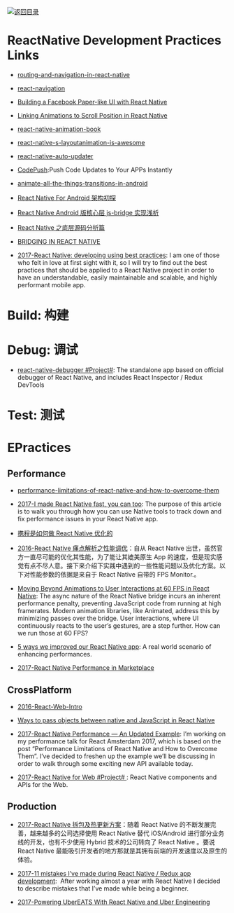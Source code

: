 [![返回目录](https://user-images.githubusercontent.com/5803001/38079637-ff0abcf0-3371-11e8-9b76-ad651620afc7.jpg)](https://github.com/wxyyxc1992/Awesome-Links)

# ReactNative Development Practices Links

* [routing-and-navigation-in-react-native](https://medium.com/reactnativeacademy/routing-and-navigation-in-react-native-14859365fe2f#.mm9t5d235)

* [react-navigation](https://github.com/react-community/react-navigation)

* [Building a Facebook Paper-like UI with React Native](https://medium.com/@paramaggarwal/building-a-facebook-paper-like-ui-with-react-native-4a753623d343#.g1qvqe4kd)

* [Linking Animations to Scroll Position in React Native](https://medium.com/@albert.brand/linking-animations-to-scroll-position-in-react-native-5c55995f5a6e#.7l6netny1)

* [react-native-animation-book](http://browniefed.com/react-native-animation-book/)

* [react-native-s-layoutanimation-is-awesome](https://medium.com/@Jpoliachik/react-native-s-layoutanimation-is-awesome-4a4d317afd3e#.766zv38gf)

* [react-native-auto-updater](https://github.com/aerofs/react-native-auto-updater)

* [CodePush](https://microsoft.github.io/code-push/):Push Code Updates to Your APPs Instantly

* [animate-all-the-things-transitions-in-android](https://medium.com/@andkulikov/animate-all-the-things-transitions-in-android-914af5477d50#.8fh117w2y)

* [React Native For Android 架构初探](http://mp.weixin.qq.com/s?__biz=MzI1MTA1MzM2Nw==&mid=207782506&idx=1&sn=3ff6b03c0d59fbda406f64739d9272cf&scene=1&srcid=1009Q3qo6mLeT2ydjdzUwLQ7&from=groupmessage&isappinstalled=0#rd)

* [React Native Android 版核心层 js-bridge 实现浅析](http://supercocoa.github.io/2015/09/26/react_native_android_js_bridge/)

* [React Native 之底层源码分析篇 ](http://blog.csdn.net/u014486880/article/details/51535391#rd)

* [BRIDGING IN REACT NATIVE](http://tadeuzagallo.com/blog/react-native-bridge/)

- [2017-React Native: developing using best practices](https://parg.co/beC): I am one of those who felt in love at first sight with it, so I will try to find out the best practices that should be applied to a React Native project in order to have an understandable, easily maintainable and scalable, and highly performant mobile app.

# Build: 构建

# Debug: 调试

* [react-native-debugger #Project#](https://parg.co/UhH): The standalone app based on official debugger of React Native, and includes React Inspector / Redux DevTools

# Test: 测试

# EPractices

## Performance

* [performance-limitations-of-react-native-and-how-to-overcome-them](https://medium.com/@talkol/performance-limitations-of-react-native-and-how-to-overcome-them-947630d7f440#.oftytc7lc)

- [2017-I made React Native fast, you can too](http://6me.us/3Yx9): The purpose of this article is to walk you through how you can use Native tools to track down and fix performance issues in your React Native app.

* [携程是如何做 React Native 优化的](https://zhuanlan.zhihu.com/p/23715716)

* [2016-React Native 痛点解析之性能调优](http://www.infoq.com/cn/articles/react-native-performance-tuning)：自从 React Native 出世，虽然官方一直尽可能的优化其性能，为了能让其媲美原生 App 的速度，但是现实感觉有点不尽人意。接下来介绍下实践中遇到的一些性能问题以及优化方案。以下对性能参数的依据是来自于 React Native 自带的 FPS Monitor.。

* [Moving Beyond Animations to User Interactions at 60 FPS in React Native](https://hackernoon.com/moving-beyond-animations-to-user-interactions-at-60-fps-in-react-native-b6b1fa0ba525#.s9qc4wo93): The async nature of the React Native bridge incurs an inherent performance penalty, preventing JavaScript code from running at high framerates. Modern animation libraries, like Animated, address this by minimizing passes over the bridge. User interactions, where UI continuously reacts to the user’s gestures, are a step further. How can we run those at 60 FPS?

* [5 ways we improved our React Native app](https://parg.co/b93): A real world scenario of enhancing performances.

* [2017-React Native Performance in Marketplace](https://parg.co/b2F)

## CrossPlatform

* [2016-React-Web-Intro](http://taobaofed.org/blog/2016/03/11/react-web-intro/)

* [Ways to pass objects between native and JavaScript in React Native](https://parg.co/bQj)

* [2017-React Native Performance — An Updated Example](https://hackernoon.com/react-native-performance-an-updated-example-6516bfde9c5c): I’m working on my performance talk for React Amsterdam 2017, which is based on the post “Performance Limitations of React Native and How to Overcome Them”. I’ve decided to freshen up the example we’ll be discussing in order to walk through some exciting new API available today.

* [2017-React Native for Web #Project# ](https://github.com/necolas/react-native-web): React Native components and APIs for the Web.

## Production

* [2017-React Native 拆包及热更新方案](http://solart.cc/2017/02/22/react-native-jsbundle_patch)：随着 React Native 的不断发展完善，越来越多的公司选择使用 React Native 替代 iOS/Android 进行部分业务线的开发，也有不少使用 Hybrid 技术的公司转向了 React Native 。要说 React Native 最能吸引开发者的地方那就是其拥有前端的开发速度以及原生的体验。

- [2017-11 mistakes I’ve made during React Native / Redux app development](https://parg.co/bQS):  After working almost a year with React Native I decided to describe mistakes that I’ve made while being a beginner.

- [2017-Powering UberEATS With React Native and Uber Engineering](https://eng.uber.com/ubereats-react-native/)
